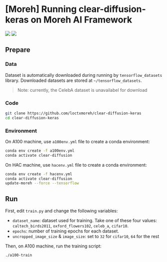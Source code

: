 # [Moreh] Running clear-diffusion-keras on Moreh AI Framework
![](https://badgen.net/badge/Nvidia-A100/passed/green) ![](https://badgen.net/badge/Moreh-HAC/failed/red)

## Prepare

### Data
Dataset is automatically downloaded during running by `tensorflow_datasets` library.
Downloaded datasets are stored at `~/tensorflow_datasets`.

> Note: currently, the CelebA dataset is unavailabel for download

### Code
```bash
git clone https://github.com/loctxmoreh/clear-diffusion-keras
cd clear-diffusion-keras
```

### Environment
On A100 machine, use `a100env.yml` file to create a conda environment:
```bash
conda env create -f a100env.yml
conda activate clear-diffusion
```

On HAC machine, use `hacenv.yml` file to create a conda environment:
```bash
conda env create -f hacenv.yml
conda activate clear-diffusion
update-moreh --force --tensorflow
```

## Run
First, edit `train.py` and change the following variables:
- `dataset_name`: dataset used for training. Take one of these four values:
  `caltech_birds2011`, `oxford_flowers102`, `celeb_a`, `cifar10`.
- `epochs`: number of training epochs for each dataset.
- `uncropped_image_size` & `image_size`: set to `32` for `cifar10`, `64` for the rest

Then, on A100 machine, run the training script:
```bash
./a100-train
```
